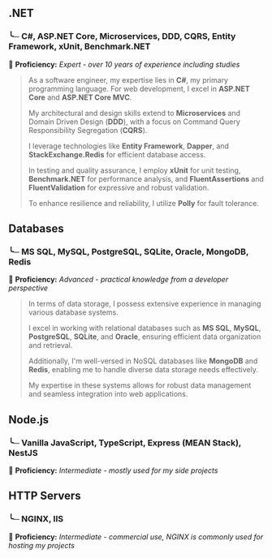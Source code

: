[//]: # (File: ~/Documents/Resume/Skills/Backend.md)
[//]: # (Author: Mateusz Bryll)
[//]: # (Version: 1.0.0)

## .NET

### ╰─ C#, ASP.NET Core, Microservices, DDD, CQRS, Entity Framework, xUnit, Benchmark.NET

󱗼 **Proficiency:** *Expert - over 10 years of experience including studies*
> As a software engineer, my expertise lies in **C#**, my primary programming language.
> For web development, I excel in **ASP.NET Core** and **ASP.NET Core MVC**.
> 
> My architectural and design skills extend to **Microservices** and Domain Driven Design (**DDD**),
> with a focus on Command Query Responsibility Segregation (**CQRS**).
> 
> I leverage technologies like **Entity Framework**, **Dapper**, and **StackExchange.Redis** for
> efficient database access.
> 
> In testing and quality assurance, I employ **xUnit** for unit testing, **Benchmark.NET** for
> performance analysis, and **FluentAssertions** and **FluentValidation** for expressive and robust
> validation.
> 
> To enhance resilience and reliability, I utilize **Polly** for fault tolerance.

## Databases

### ╰─ MS SQL, MySQL, PostgreSQL, SQLite, Oracle, MongoDB, Redis

󱗼 **Proficiency:** *Advanced - practical knowledge from a developer perspective*
> In terms of data storage, I possess extensive experience in managing various database systems.
> 
> I excel in working with relational databases such as **MS SQL**, **MySQL**, **PostgreSQL**,
> **SQLite**, and **Oracle**, ensuring efficient data organization and retrieval.
> 
> Additionally, I'm well-versed in NoSQL databases like **MongoDB** and **Redis**, enabling me to
> handle diverse data storage needs effectively.
> 
> My expertise in these systems allows for robust data management and seamless integration into
> web applications.

## Node.js

### ╰─ Vanilla JavaScript, TypeScript, Express (MEAN Stack), NestJS

󱗼 **Proficiency:** *Intermediate - mostly used for my side projects*

## HTTP Servers

### ╰─ NGINX, IIS

󱗼 **Proficiency:** *Intermediate - commercial use, NGINX is commonly used for hosting my projects*

[//]: # (========= End of file =========)
